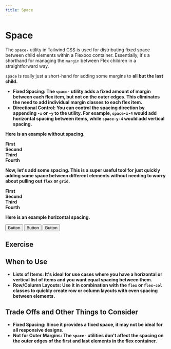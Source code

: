 ```yaml
---
title: Space
---
```


# Space

<script lang="ts">
  import { Example, Callout, Playground } from '$components';
</script>

The `space-` utility in Tailwind CSS is used for distributing fixed space between child elements within a Flexbox container. Essentially, it's a shorthand for managing the `margin` between Flex children in a straightforward way.

<Callout title="Space is Just a Shorthand">
  <code>space</code> is really just a short-hand for adding some margins to <strong>all but the last child<strong>.
</Callout>

- **Fixed Spacing**: The `space-` utility adds a fixed amount of margin between each flex item, but not on the outer edges. This eliminates the need to add individual margin classes to each flex item.
- **Directional Control**: You can control the spacing direction by appending `-x` or `-y` to the utility. For example, `space-x-4` would add horizontal spacing between items, while `space-y-4` would add vertical spacing.

Here is an example without spacing.

<Example>
  <div class="bg-blue-100 px-4">
    <div class="bg-red-500 border-2 border-red-600 text-center text-semibold">First</div>
    <div class="bg-red-500 border-2 border-red-600 text-center text-semibold">Second</div>
    <div class="bg-red-500 border-2 border-red-600 text-center text-semibold">Third</div>
    <div class="bg-red-500 border-2 border-red-600 text-center text-semibold">Fourth</div>
  </div>
</Example>

Now, let's add some spacing. This is a super useful tool for just quickly adding some space between different elements without needing to worry about pulling out `flex` or `grid`.

<Example highlight="space-y-4">
  <div class="bg-blue-100 px-4 space-y-4">
    <div class="bg-red-500 border-red-600 border-2 text-center text-semibold">First</div>
    <div class="bg-red-500 border-red-600 border-2 text-center text-semibold">Second</div>
    <div class="bg-red-500 border-red-600 border-2 text-center text-semibold">Third</div>
    <div class="bg-red-500 border-red-600 border-2 text-center text-semibold">Fourth</div>
  </div>
</Example>

Here is an example horizontal spacing.

<Example highlight="space-x-8">
  <div class="bg-blue-100 space-x-8 py-4">
    <button class="bg-blue-500 text-white px-4 py-2 rounded border-2 border-blue-700 shadow-md">Button</button>
    <button class="bg-blue-500 text-white px-4 py-2 rounded border-2 border-blue-700 shadow-md">Button</button>
    <button class="bg-blue-500 text-white px-4 py-2 rounded border-2 border-blue-700 shadow-md">Button</button>
  </div>
</Example>

## Exercise

<Playground id="UnYUh6shMy" title="Spacing Exercise" />

<Playground id="dw9o6BHYZq" title="Spacing Solution" solution />

## When to Use

- **Lists of Items**: It's ideal for use cases where you have a horizontal or vertical list of items and you want equal spacing between them.
- **Row/Column Layouts**: Use it in combination with the `flex` or `flex-col` classes to quickly create row or column layouts with even spacing between elements.

## Trade Offs and Other Things to Consider

- **Fixed Spacing**: Since it provides a fixed space, it may not be ideal for all responsive designs.
- **Not for Outer Margins**: The `space-` utilities don't affect the spacing on the outer edges of the first and last elements in the flex container.
